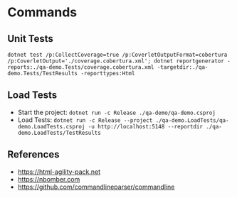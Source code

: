 # Commands

## Unit Tests

`dotnet test /p:CollectCoverage=true /p:CoverletOutputFormat=cobertura /p:CoverletOutput='./coverage.cobertura.xml'; dotnet reportgenerator -reports:./qa-demo.Tests/coverage.cobertura.xml -targetdir:./qa-demo.Tests/TestResults -reporttypes:Html`

## Load Tests

- Start the project: `dotnet run -c Release ./qa-demo/qa-demo.csproj`
- Load Tests: `dotnet run -c Release --project ./qa-demo.LoadTests/qa-demo.LoadTests.csproj -u http://localhost:5148 --reportdir ./qa-demo.LoadTests/TestResults`

## References

- https://html-agility-pack.net
- https://nbomber.com
- https://github.com/commandlineparser/commandline